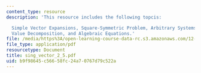 ```yaml
---
content_type: resource
description: 'This resource includes the following topcis:

  Simple Vector Expansions, Square-Symmetric Problem, Arbitrary Systems, The Singular
  Value Decomposition, and Algebraic Equations.'
file: /media/https%3A/open-learning-course-data-rc.s3.amazonaws.com/12-864-inference-from-data-and-models-spring-2005/b9f98645c56658fc24a70767d79c522a_sing_vector_2_5.pdf
file_type: application/pdf
resourcetype: Document
title: sing_vector_2_5.pdf
uid: b9f98645-c566-58fc-24a7-0767d79c522a
---
```

